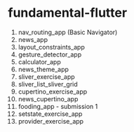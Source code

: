 # fundamental-flutter

1. nav_routing_app (Basic Navigator)
2. news_app
3. layout_constraints_app
4. gesture_detector_app
5. calculator_app
6. news_theme_app
7. sliver_exercise_app
8. sliver_list_sliver_grid
9. cupertino_exercise_app
10. news_cupertino_app
11. fooding_app - submission 1
12. setstate_exercise_app
13. provider_exercise_app
